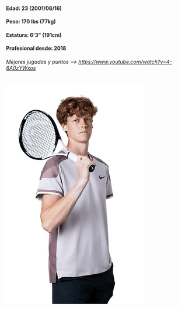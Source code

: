 #### Edad: 23 (2001/08/16)
#### Peso: 170 lbs (77kg)
#### Estatura: 6'3" (191cm)
#### Profesional desde: 2018
###### Mejores jugadas y puntos --> https://www.youtube.com/watch?v=4-6A0zYWxos
<img src="sinner_full.png" alt="" >
